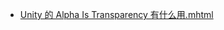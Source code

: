 - [Unity 的 Alpha Is Transparency 有什么用.mhtml](../assets/Unity_的_Alpha_Is_Transparency_有什么用_1696920927021_0.mhtml)